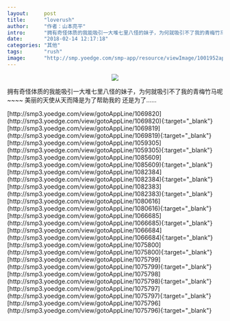 ```yaml
---
layout:     post
title:      "loverush"
author:     "作者：山本亮平"
intro:      "拥有奇怪体质的我能吸引一大堆七里八怪的妹子，为何就吸引不了我的青梅竹马呢~~~~ 美丽的天使从天而降是为了帮助我的 还是为了……"
date:       "2018-02-14 12:17:18"
categories: "其他"
tags:       "rush"
image:      "http://smp.yoedge.com/smp-app/resource/viewImage/1001952appline.png"
---
```

<div style="text-align: center">
<p><img src="http://smp.yoedge.com/smp-app/resource/viewImage/1001952appline.png"/></p>
</div>
<p class="post-meta">
<span>拥有奇怪体质的我能吸引一大堆七里八怪的妹子，为何就吸引不了我的青梅竹马呢~~~~ 美丽的天使从天而降是为了帮助我的 还是为了……</span>
</p>
[http://smp3.yoedge.com/view/gotoAppLine/1069820](http://smp3.yoedge.com/view/gotoAppLine/1069820){:target="_blank"}
[http://smp3.yoedge.com/view/gotoAppLine/1069819](http://smp3.yoedge.com/view/gotoAppLine/1069819){:target="_blank"}
[http://smp3.yoedge.com/view/gotoAppLine/1059305](http://smp3.yoedge.com/view/gotoAppLine/1059305){:target="_blank"}
[http://smp3.yoedge.com/view/gotoAppLine/1085609](http://smp3.yoedge.com/view/gotoAppLine/1085609){:target="_blank"}
[http://smp3.yoedge.com/view/gotoAppLine/1082384](http://smp3.yoedge.com/view/gotoAppLine/1082384){:target="_blank"}
[http://smp3.yoedge.com/view/gotoAppLine/1082383](http://smp3.yoedge.com/view/gotoAppLine/1082383){:target="_blank"}
[http://smp3.yoedge.com/view/gotoAppLine/1080616](http://smp3.yoedge.com/view/gotoAppLine/1080616){:target="_blank"}
[http://smp3.yoedge.com/view/gotoAppLine/1066685](http://smp3.yoedge.com/view/gotoAppLine/1066685){:target="_blank"}
[http://smp3.yoedge.com/view/gotoAppLine/1066684](http://smp3.yoedge.com/view/gotoAppLine/1066684){:target="_blank"}
[http://smp3.yoedge.com/view/gotoAppLine/1075800](http://smp3.yoedge.com/view/gotoAppLine/1075800){:target="_blank"}
[http://smp3.yoedge.com/view/gotoAppLine/1075799](http://smp3.yoedge.com/view/gotoAppLine/1075799){:target="_blank"}
[http://smp3.yoedge.com/view/gotoAppLine/1075798](http://smp3.yoedge.com/view/gotoAppLine/1075798){:target="_blank"}
[http://smp3.yoedge.com/view/gotoAppLine/1075797](http://smp3.yoedge.com/view/gotoAppLine/1075797){:target="_blank"}
[http://smp3.yoedge.com/view/gotoAppLine/1075796](http://smp3.yoedge.com/view/gotoAppLine/1075796){:target="_blank"}


